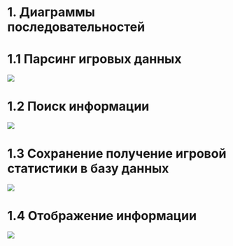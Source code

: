 # 1. Диаграммы последовательностей
# 1.1 Парсинг игровых данных

![](https://github.com/ParkhomenkoArtyom750504/Stat2Dota/blob/master/Diagrams/Sequence/Parser.png)
# 1.2 Поиск информации

![](https://github.com/ParkhomenkoArtyom750504/Stat2Dota/blob/master/Diagrams/Sequence/Search.png)
# 1.3 Сохранение получение игровой статистики в базу данных
![](https://github.com/ParkhomenkoArtyom750504/Stat2Dota/blob/master/Diagrams/Sequence/Database.png)
# 1.4 Отображение информации

![](https://github.com/ParkhomenkoArtyom750504/Stat2Dota/blob/master/Diagrams/Sequence/View.png)
